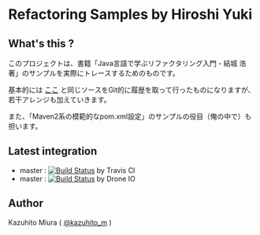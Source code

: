 Refactoring Samples by Hiroshi Yuki
==============

## What's this ?

このプロジェクトは、書籍「Java言語で学ぶリファクタリング入門 - 結城 浩 著」のサンプルを実際にトレースするためのものです。

基本的には [ここ](http://www.hyuki.com/ref/#download) と同じソースをGit的に履歴を取って行ったものになりますが、若干アレンジも加えていきます。

また、「Maven2系の模範的なpom.xml設定」のサンプルの役目（俺の中で）も担います。


## Latest integration

+ master : [![Build Status](https://secure.travis-ci.org/kazuhito-m/refactoring-samples-by-yuki.png)](http://travis-ci.org/kazuhito-m/refactoring-samples-by-yuki) by Travis CI
+ master : [![Build Status](https://drone.io/github.com/kazuhito-m/refactoring-samples-by-yuki/status.png)](https://drone.io/github.com/kazuhito-m/refactoring-samples-by-yuki/latest) by Drone IO

## Author

Kazuhito Miura ( [@kazuhito_m](https://twitter.com/kazuhito_m "kazuhito_m on Twitter") )

